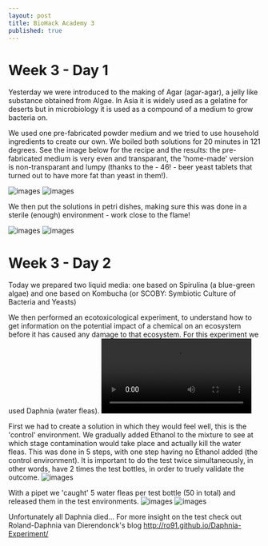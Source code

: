 ```yaml
---
layout: post
title: BioHack Academy 3
published: true
---
```



# Week 3 - Day 1

Yesterday we were introduced to the making of Agar (agar-agar), a jelly like substance obtained from Algae. In Asia it is widely used as a gelatine for deserts but in microbiology it is used as a compound of a medium to grow bacteria on.

We used one pre-fabricated powder medium and we tried to use household ingredients to create our own. We boiled both solutions for 20 minutes in 121 degrees. See the image below for the recipe and the results: the pre-fabricated medium is very even and transparant, the 'home-made' version is non-transparant and lumpy (thanks to the - 46! - beer yeast tablets that turned out to have more fat than yeast in them!).

![images](http://JanineHuizenga.github.io/images/agar.jpg)
![images](http://JanineHuizenga.github.io/images/AGRA.jpg)


We then put the solutions in petri dishes, making sure this was done in a sterile (enough) environment - work close to the flame!

![images](http://JanineHuizenga.github.io/images/PETRI.jpg)
![images](http://JanineHuizenga.github.io/images/PETRI2.jpg)


# Week 3 - Day 2

Today we prepared two liquid media: one based on Spirulina (a blue-green algae) and one based on Kombucha (or SCOBY: Symbiotic Culture of Bacteria and Yeasts)

We then performed an ecotoxicological experiment, to understand how to get information on the potential impact of a chemical on an ecosystem before it has caused any damage to that ecosystem. For this experiment we used Daphnia (water fleas). 
![images](http://JanineHuizenga.github.io/images/Daphnia.mov)

First we had to create a solution in which they would feel well, this is the 'control' environment.  We gradually added Ethanol to the mixture to see at which stage contamination would take place and actually kill the water fleas. This was done in 5 steps, with one step having no Ethanol added (the control environment). It is important to do the test twice simultaneously, in other words, have 2 times the test bottles, in order to truely validate the outcome.
![images](http://JanineHuizenga.github.io/images/Daphnia1.jpg)

With a pipet we 'caught' 5 water fleas per test bottle (50 in total) and released them in the test environments.
![images](http://JanineHuizenga.github.io/images/Daphnia2.jpg)
![images](http://JanineHuizenga.github.io/images/Daphnia3.jpg)

Unfortunately all Daphnia died... For more insight on the test check out Roland-Daphnia van Dierendonck's blog http://ro91.github.io/Daphnia-Experiment/






